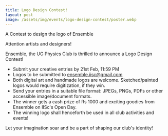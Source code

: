 ```yaml
---
title: Logo Design Contest!
layout: post
image: /assets/img/events/logo-design-contest/poster.webp
---
```


A Contest to design the logo of Ensemble

<!--more-->

Attention artists and designers!
 
Ensemble, the UG Physics Club is thrilled to announce a Logo Design Contest!
 
- Submit your creative entries by 21st Feb, 11:59 PM
- Logos to be submitted to ensemble.iisc@gmail.com
- Both digital art and handmade logos are welcome. Sketched/painted logos would require digitization, if they win.
- Send your entries in a suitable file format: JPEGs, PNGs, PDFs or other accessible image/document formats.
- The winner gets a cash prize of Rs 1000 and exciting goodies from Ensemble on IISc's Open Day.
- The winning logo shall henceforth be used in all club activities and events!
 
Let your imagination soar and be a part of shaping our club's identity!